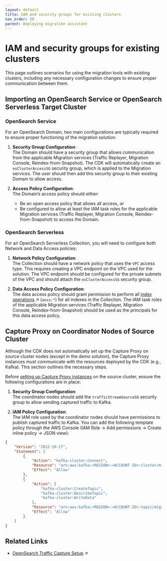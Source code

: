 ```yaml
---
layout: default
title: IAM and security groups for existing clusters
nav_order: 20
parent: Deploying migration assistant
---
```


# IAM and security groups for existing clusters

This page outlines scenarios for using the migration tools with existing clusters, including any necessary configuration changes to ensure proper communication between them.

## Importing an OpenSearch Service or OpenSearch Serverless Target Cluster

### OpenSearch Service

For an OpenSearch Domain, two main configurations are typically required to ensure proper functioning of the migration solution:

1. **Security Group Configuration**:  
   The Domain should have a security group that allows communication from the applicable Migration services (Traffic Replayer, Migration Console, Reindex-from-Snapshot). The CDK will automatically create an `osClusterAccessSG` security group, which is applied to the Migration services. The user should then add this security group to their existing Domain to allow access.

2. **Access Policy Configuration**:  
   The Domain’s access policy should either:
   - Be an open access policy that allows all access, or
   - Be configured to allow at least the IAM task roles for the applicable Migration services (Traffic Replayer, Migration Console, Reindex-from-Snapshot) to access the Domain.

### OpenSearch Serverless

For an OpenSearch Serverless Collection, you will need to configure both Network and Data Access policies:

1. **Network Policy Configuration**:  
   The Collection should have a network policy that uses the `VPC` access type. This requires creating a VPC endpoint on the VPC used for the solution. The VPC endpoint should be configured for the private subnets of the VPC and should attach the `osClusterAccessSG` security group.

2. **Data Access Policy Configuration**:  
   The data access policy should grant permission to perform all [index operations](https://docs.aws.amazon.com/opensearch-service/latest/developerguide/serverless-data-access.html#serverless-data-supported-permissions) ↗ (`aoss:*`) for all indexes in the Collection. The IAM task roles of the applicable Migration services (Traffic Replayer, Migration Console, Reindex-from-Snapshot) should be used as the principals for this data access policy.

## Capture Proxy on Coordinator Nodes of Source Cluster

Although the CDK does not automatically set up the Capture Proxy on source cluster nodes (except in the demo solution), the Capture Proxy instances must communicate with the resources deployed by the CDK (e.g., Kafka). This section outlines the necessary steps.

Before [setting up Capture Proxy instances](https://github.com/opensearch-project/opensearch-migrations/tree/main/TrafficCapture/trafficCaptureProxyServer#installing-capture-proxy-on-coordinator-nodes) on the source cluster, ensure the following configurations are in place:

1. **Security Group Configuration**:  
   The coordinator nodes should add the `trafficStreamSourceSG` security group to allow sending captured traffic to Kafka.

2. **IAM Policy Configuration**:  
   The IAM role used by the coordinator nodes should have permissions to publish captured traffic to Kafka. You can add the following template policy through the AWS Console (IAM Role → Add permissions → Create inline policy → JSON view):

```json
{
    "Version": "2012-10-17",
    "Statement": [
        {
            "Action": "kafka-cluster:Connect",
            "Resource": "arn:aws:kafka:<REGION>:<ACCOUNT-ID>:cluster/migration-msk-cluster-<STAGE>/*",
            "Effect": "Allow"
        },
        {
            "Action": [
                "kafka-cluster:CreateTopic",
                "kafka-cluster:DescribeTopic",
                "kafka-cluster:WriteData"
            ],
            "Resource": "arn:aws:kafka:<REGION>:<ACCOUNT-ID>:topic/migration-msk-cluster-<STAGE>/*",
            "Effect": "Allow"
        }
    ]
}
```

## Related Links

- [OpenSearch Traffic Capture Setup](https://github.com/opensearch-project/opensearch-migrations/tree/main/TrafficCapture/trafficCaptureProxyServer#installing-capture-proxy-on-coordinator-nodes) ↗